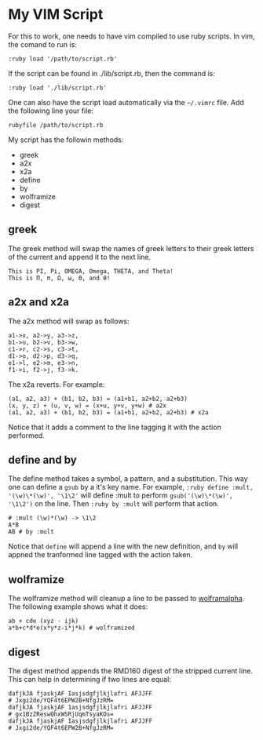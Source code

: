 # My VIM Script

For this to work, one needs to have vim compiled to use ruby scripts.
In vim, the comand to run is:

    :ruby load '/path/to/script.rb'

If the script can be found in ./lib/script.rb, then the command is:

    :ruby load './lib/script.rb'

One can also have the script load automatically via the `~/.vimrc` file.
Add the following line your file:

    rubyfile /path/to/script.rb

My script has the followin methods:

* greek
* a2x
* x2a
* define
* by
* wolframize
* digest

## greek

The greek method will swap the names of greek letters to their greek letters of the current
and append it to the next line.

    This is PI, Pi, OMEGA, Omega, THETA, and Theta!
    This is Π, π, Ω, ω, Θ, and θ!

## a2x and x2a

The a2x method will swap as follows:

    a1->x, a2->y, a3->z,
    b1->u, b2->v, b3->w,
    c1->r, c2->s, c3->t,
    d1->o, d2->p, d3->q,
    e1->l, e2->m, e3->n,
    f1->i, f2->j, f3->k.

The x2a reverts.  For example:

    (a1, a2, a3) + (b1, b2, b3) = (a1+b1, a2+b2, a2+b3)
    (x, y, z) + (u, v, w) = (x+u, y+v, y+w) # a2x
    (a1, a2, a3) + (b1, b2, b3) = (a1+b1, a2+b2, a2+b3) # x2a

Notice that it adds a comment to the line tagging it with the action performed.

## define and by

The define method takes a symbol, a pattern, and a substitution.
This way one can define a `gsub` by a it's key name.
For example, `:ruby define :mult, '(\w)\*(\w)', '\1\2'`
will define :mult to perform `gsub('(\w)\*(\w)', '\1\2')` on the line.
Then `:ruby by :mult` will perform that action.

    # :mult (\w)*(\w) -> \1\2
    A*B
    AB # by :mult

Notice that `define` will append a line with the new definition, and
`by` will appned the tranformed line tagged with the action taken.

## wolframize

The wolframize method will cleanup a line to be passed to
[wolframalpha](http://www.wolframalpha.com).
The following example shows what it does:

    ab + cde (xyz - ijk)
    a*b+c*d*e(x*y*z-i*j*k) # wolframized

## digest

The digest method appends the RMD160 digest of the stripped current line.
This can help in determining if two lines are equal:

    dafjkJA fjaskjAF Iasjsdgfjlkjlafri AFJJFF
    # Jxgi2de/YQF4t6EPW2B+NfgJzRM=
    dafjkJA fjaskjAF 1asjsdgfjlkjlafri AFJJFF
    # gx1BzZReswQhxWSRjUqmTsyaKOs=
    dafjkJA fjaskjAF Iasjsdgfjlkjlafri AFJJFF
    # Jxgi2de/YQF4t6EPW2B+NfgJzRM=
